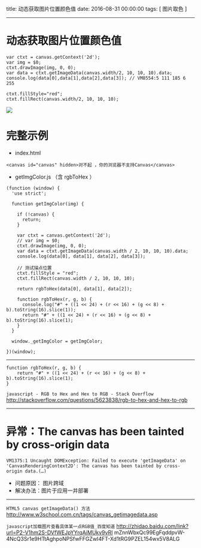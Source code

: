 title: 动态获取图片位置颜色值
date: 2016-08-31 00:00:00
tags: [ 图片取色 ]


---
# 动态获取图片位置颜色值
```
var ctxt = canvas.getContext('2d');
var img = $0;
ctxt.drawImage(img, 0, 0);
var data = ctxt.getImageData(canvas.width/2, 10, 10, 10).data;
console.log(data[0],data[1],data[2],data[3]); // VM8554:5 111 185 6 255
 
ctxt.fillStyle="red";
ctxt.fillRect(canvas.width/2, 10, 10, 10); 
```
![]( http://7xnbs3.com1.z0.glb.clouddn.com/16-9-24/70487007.jpg)
<!--
-->


# 完整示例
- index.html
```
<canvas id="canvas" hidden>对不起 ，你的浏览器不支持Canvas</canvas>

```
-  getImgColor.js （含 rgbToHex ）
```
(function (window) {
  'use strict';
 
  function getImgColor(img) {
 
    if (!canvas) {
      return;
    }
 
    var ctxt = canvas.getContext('2d');
    // var img = $0;
    ctxt.drawImage(img, 0, 0);
    var data = ctxt.getImageData(canvas.width / 2, 10, 10, 10).data;
    console.log(data[0], data[1], data[2], data[3]);
 
    // 测试描点位置
    ctxt.fillStyle = "red";
    ctxt.fillRect(canvas.width / 2, 10, 10, 10);
 
    return rgbToHex(data[0], data[1], data[2]);
 
    function rgbToHex(r, g, b) {
      console.log("#" + ((1 << 24) + (r << 16) + (g << 8) + b).toString(16).slice(1));
      return "#" + ((1 << 24) + (r << 16) + (g << 8) + b).toString(16).slice(1);
    }
  }
 
  window._getImgColor = getImgColor;
 
})(window);
```


---
```
function rgbToHex(r, g, b) {
    return "#" + ((1 << 24) + (r << 16) + (g << 8) + b).toString(16).slice(1);
}
```
`javascript - RGB to Hex and Hex to RGB - Stack Overflow`
http://stackoverflow.com/questions/5623838/rgb-to-hex-and-hex-to-rgb


---
# 异常：The canvas has been tainted by cross-origin data
```
VM1375:1 Uncaught DOMException: Failed to execute 'getImageData' on 'CanvasRenderingContext2D': The canvas has been tainted by cross-origin data.(…)
```
- 问题原因： 图片跨域
- 解决办法：图片于应用一并部署


---
`HTML5 canvas getImageData() 方法`
http://www.w3school.com.cn/tags/canvas_getimagedata.asp


`javascript加载图片查看具体某一点RGB值_百度知道`
http://zhidao.baidu.com/link?url=P2-V1hm2S-DVfWEJpYYrqAiMUkv9vRI mZnnWbxQc99EgFqddpvW-4NcQ3Sr1e9HTtAghpoNPSfwFFGZwI4FT-Xd1tRG9PZEL154wx5V8ALG

 
